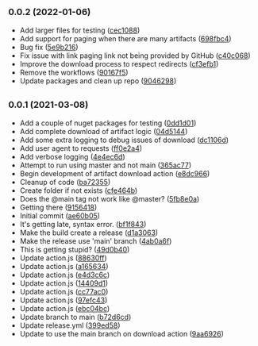 ## <small>0.0.2 (2022-01-06)</small>

* Add larger files for testing ([cec1088](https://github.com/sondreb/action-release-download/commit/cec1088))
* Add support for paging when there are many artifacts ([698fbc4](https://github.com/sondreb/action-release-download/commit/698fbc4))
* Bug fix ([5e9b216](https://github.com/sondreb/action-release-download/commit/5e9b216))
* Fix issue with link paging link not being provided by GitHub ([c40c068](https://github.com/sondreb/action-release-download/commit/c40c068))
* Improve the download process to respect redirects ([cf3efb1](https://github.com/sondreb/action-release-download/commit/cf3efb1))
* Remove the workflows ([90167f5](https://github.com/sondreb/action-release-download/commit/90167f5))
* Update packages and clean up repo ([9046298](https://github.com/sondreb/action-release-download/commit/9046298))



## <small>0.0.1 (2021-03-08)</small>

* Add a couple of nuget packages for testing ([0dd1d01](https://github.com/sondreb/action-release-download/commit/0dd1d01))
* Add complete download of artifact logic ([04d5144](https://github.com/sondreb/action-release-download/commit/04d5144))
* Add some extra logging to debug issues of download ([dc1106d](https://github.com/sondreb/action-release-download/commit/dc1106d))
* Add user agent to requests ([ff0e2a4](https://github.com/sondreb/action-release-download/commit/ff0e2a4))
* Add verbose logging ([4e4ec6d](https://github.com/sondreb/action-release-download/commit/4e4ec6d))
* Attempt to run using master and not main ([365ac77](https://github.com/sondreb/action-release-download/commit/365ac77))
* Begin development of artifact download action ([e8dc966](https://github.com/sondreb/action-release-download/commit/e8dc966))
* Cleanup of code ([ba72355](https://github.com/sondreb/action-release-download/commit/ba72355))
* Create folder if not exists ([cfe464b](https://github.com/sondreb/action-release-download/commit/cfe464b))
* Does the @main tag not work like @master? ([5fb8e0a](https://github.com/sondreb/action-release-download/commit/5fb8e0a))
* Getting there ([9156418](https://github.com/sondreb/action-release-download/commit/9156418))
* Initial commit ([ae60b05](https://github.com/sondreb/action-release-download/commit/ae60b05))
* It's getting late, syntax error. ([bf1f843](https://github.com/sondreb/action-release-download/commit/bf1f843))
* Make the build create a release ([d1a3063](https://github.com/sondreb/action-release-download/commit/d1a3063))
* Make the release use 'main' branch ([4ab0a6f](https://github.com/sondreb/action-release-download/commit/4ab0a6f))
* This is getting stupid? ([49d0b40](https://github.com/sondreb/action-release-download/commit/49d0b40))
* Update action.js ([88630ff](https://github.com/sondreb/action-release-download/commit/88630ff))
* Update action.js ([a165634](https://github.com/sondreb/action-release-download/commit/a165634))
* Update action.js ([e4d3c6c](https://github.com/sondreb/action-release-download/commit/e4d3c6c))
* Update action.js ([14409d1](https://github.com/sondreb/action-release-download/commit/14409d1))
* Update action.js ([cc77ac0](https://github.com/sondreb/action-release-download/commit/cc77ac0))
* Update action.js ([97efc43](https://github.com/sondreb/action-release-download/commit/97efc43))
* Update action.js ([ebc04bc](https://github.com/sondreb/action-release-download/commit/ebc04bc))
* Update branch to main ([b72d6cd](https://github.com/sondreb/action-release-download/commit/b72d6cd))
* Update release.yml ([399ed58](https://github.com/sondreb/action-release-download/commit/399ed58))
* Update to use the main branch on download action ([9aa6926](https://github.com/sondreb/action-release-download/commit/9aa6926))



